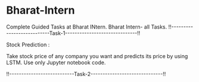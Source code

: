 # Bharat-Intern
Complete Guided Tasks at Bharat INtern.
Bharat Intern- all Tasks.
!!---------------------------Task-1------------------------------!!

Stock Prediction :

Take stock price of any company you
want and predicts its price by using LSTM.
Use only Jupyter notebook code.

!!---------------------------Task-2------------------------------!!


